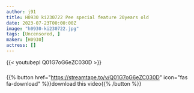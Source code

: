 ```yaml
---
author: j91
title: H0930 ki230722 Pee special feature 20years old
date: 2023-07-23T00:00:00Z
image: "h0930-ki230722.jpg"
tags: [Uncensored, ]
maker: [H0930]
actress: []
---
```



{{< youtubepl Q01G7oG6eZC030D >}}
###

{{% button href="https://streamtape.to/v/Q01G7oG6eZC030D" icon="fas fa-download" %}}download this video{{% /button %}}


